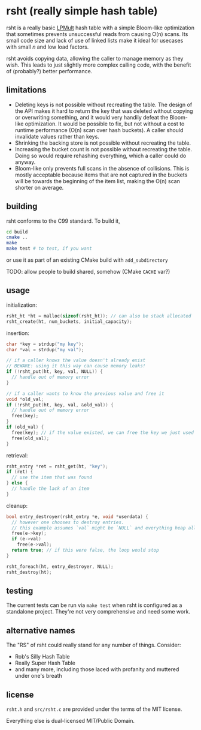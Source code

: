 # rsht (really simple hash table)

rsht is a really basic [LPMult](http://www.vldb.org/pvldb/vol9/p96-richter.pdf) hash table with a simple Bloom-like optimization that sometimes prevents unsuccessful reads from causing O(n) scans. Its small code size and lack of use of linked lists make it ideal for usecases with small _n_ and low load factors.

rsht avoids copying data, allowing the caller to manage memory as they wish. This leads to just slightly more complex calling code, with the benefit of (probably?) better performance.

## limitations

* Deleting keys is not possible without recreating the table. The design of the API makes it hard to return the key that was deleted without copying or overwriting something, and it would very handily defeat the Bloom-like optimization. It would be possible to fix, but not without a cost to runtime performance (O(n) scan over hash buckets). A caller should invalidate values rather than keys.
* Shrinking the backing store is not possible without recreating the table.
* Increasing the bucket count is not possible without recreating the table. Doing so would require rehashing everything, which a caller could do anyway.
* Bloom-like only prevents full scans in the absence of collisions. This is mostly acceptable because items that are not captured in the buckets will be towards the beginning of the item list, making the O(n) scan shorter on average.

## building

rsht conforms to the C99 standard. To build it,

```sh
cd build
cmake ..
make
make test # to test, if you want
```

or use it as part of an existing CMake build with `add_subdirectory`

TODO: allow people to build shared, somehow (CMake `CACHE` var?)

## usage

initialization:
```c
rsht_ht *ht = malloc(sizeof(rsht_ht)); // can also be stack allocated
rsht_create(ht, num_buckets, initial_capacity);
```
insertion:
```c
char *key = strdup("my key");
char *val = strdup("my val");

// if a caller knows the value doesn't already exist
// BEWARE: using it this way can cause memory leaks!
if (!rsht_put(ht, key, val, NULL)) {
  // handle out of memory error
}

// if a caller wants to know the previous value and free it
void *old_val;
if (!rsht_put(ht, key, val, &old_val)) {
  // handle out of memory error
  free(key);
}
if (old_val) {
  free(key); // if the value existed, we can free the key we just used
  free(old_val);
}
```
retrieval:
```c
rsht_entry *ret = rsht_get(ht, "key");
if (ret) {
  // use the item that was found
} else {
  // handle the lack of an item
}
```
cleanup:
```c
bool entry_destroyer(rsht_entry *e, void *userdata) {
  // however one chooses to destroy entries.
  // this example assumes `val` might be `NULL` and everything heap allocated.
  free(e->key);
  if (e->val)
    free(e->val);
  return true; // if this were false, the loop would stop
}

rsht_foreach(ht, entry_destroyer, NULL);
rsht_destroy(ht);
```

## testing
The current tests can be run via `make test` when rsht is configured as a standalone project. They're not very comprehensive and need some work.

## alternative names
The "RS" of rsht could really stand for any number of things. Consider:

* Rob's Silly Hash Table
* Really Super Hash Table
* and many more, including those laced with profanity and muttered under one's breath

## license
`rsht.h` and `src/rsht.c` are provided under the terms of the MIT license.

Everything else is dual-licensed MIT/Public Domain.
